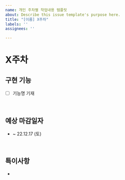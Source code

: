 ```yaml
---
name: 개인 주차별 작업내용 템플릿
about: Describe this issue template's purpose here.
title: "[이름] X주차"
labels: ''
assignees: ''

---
```


# X주차 

## 구현 기능

-  [ ] 기능명 기재

<br>

## 예상 마감일자

- ~ 22.12.17 (토)

<br>

## 특이사항

-
